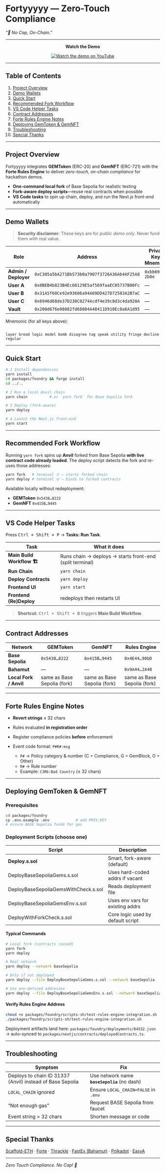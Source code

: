 
# Fortyyyyy — Zero-Touch Compliance  
*“🧢 No Cap, On-Chain.”*

---
<div align="center">
<b>Watch the Demo</b>

[![Watch the demo on YouTube](https://img.youtube.com/vi/mfs0m0gWBho/hqdefault.jpg)](https://www.youtube.com/watch?v=mfs0m0gWBho)

</div>


---

## Table of Contents
1. [Project Overview](#project-overview)  
2. [Demo Wallets](#demo-wallets)  
3. [Quick Start](#quick-start)  
4. [Recommended Fork Workflow](#recommended-fork-workflow)  
5. [VS Code Helper Tasks](#vs-code-helper-tasks)  
6. [Contract Addresses](#contract-addresses)  
7. [Forte Rules Engine Notes](#forte-rules-engine-notes)  
8. [Deploying GemToken & GemNFT](#deploying-gemtoken--gemnft)  
9. [Troubleshooting](#troubleshooting)  
10. [Special Thanks](#special-thanks)

---

## Project Overview
Fortyyyyy integrates **GEMToken** (ERC-20) and **GemNFT** (ERC-721) with the **Forte Rules Engine** to deliver *zero-touch, on-chain compliance* for hackathon demos.  
- **One-command local fork** of Base Sepolia for realistic testing  
- **Fork-aware deploy scripts**—reuse real contracts when possible  
- **VS Code tasks** to spin up chain, deploy, and run the Next.js front-end automatically  

---

## Demo Wallets
> **Security disclaimer:** These keys are for *public demo only*. Never fund them with real value.

| Role | Address | Private Key / Mnemonic |
| ---- | ------- | ---------------------- |
| **Admin / Deployer** | `0xC305a5bA271Bb573b0a7907f3726A36Ab4AF25A8` | `0xbb69…2b8e` |
| **User A** | `0x0BEB4b823B4Ec60129E5af569faaEC05737B80Fc` | — |
| **User B** | `0x31A5f60Ce92e93606a94A69DD427D72583A2B7aC` | — |
| **User C** | `0x6946d68de37D230C0274Acdf4e39c8d3c4da920A` | — |
| **Vault** | `0x200d676e08082fd68804A48411D910Ec8a6A1d95` | — |

Mnemonic (for all keys above):

```

layer bread logic model bomb disagree tag speak utility fringe decline regular

````

---

## Quick Start
```bash
# 1 Install dependencies
yarn install
cd packages/foundry && forge install
cd ../..

# 2 Run a local Anvil chain
yarn chain          # or `yarn fork` for Base Sepolia fork

# 3 Deploy (fork-aware)
yarn deploy

# 4 Launch the Next.js front-end
yarn start
````

---

## Recommended Fork Workflow

Running `yarn fork` spins up **Anvil** forked from Base Sepolia **with live contract code already loaded**.
The deploy script detects the fork and re-uses those addresses:

```bash
yarn fork   # terminal ① – starts forked chain
yarn deploy # terminal ② – binds to forked contracts
```

Available locally without redeployment:

* **GEMToken** `0x5438…8222`
* **GemNFT**   `0x415B…9445`

---

## VS Code Helper Tasks

Press <kbd>Ctrl + Shift + P</kbd> → **Tasks: Run Task**.

| Task                        | What it does                                             |
| --------------------------- | -------------------------------------------------------- |
| **Main Build Workflow 🏗️** | Runs chain → deploys → starts front-end (split terminal) |
| **Run Chain**               | `yarn chain`                                             |
| **Deploy Contracts**        | `yarn deploy`                                            |
| **Frontend UI**             | `yarn start`                                             |
| **Frontend (Re)Deploy**     | redeploys then restarts UI                               |

> **Shortcut:** <kbd>Ctrl + Shift + B</kbd> triggers **Main Build Workflow**.

---

## Contract Addresses

| Network                | GEMToken                    | GemNFT                      | Rules Engine                |
| ---------------------- | --------------------------- | --------------------------- | --------------------------- |
| **Base Sepolia**       | `0x5438…8222`               | `0x415B…9445`               | `0x4E44…90bD`               |
| **Bahamut**            | —                           | —                           | `0x9A44…2A48`               |
| **Local Fork / Anvil** | same as Base Sepolia (fork) | same as Base Sepolia (fork) | same as Base Sepolia (fork) |

---

## Forte Rules Engine Notes

* **Revert strings** ≤ 32 chars
* Rules evaluated **in registration order**
* Register compliance policies **before** enforcement
* Event code format: `P#R#:msg`

  * `P#` → Policy category & number (C = Compliance, G = GemBlock, O = Other)
  * `R#` → Rule number
  * Example: `C3R6:Bad Country` (≤ 32 chars)

---

## Deploying GemToken & GemNFT

### Prerequisites

```bash
cd packages/foundry
cp .env.example .env            # add PRIV_KEY
# ensure BASE Sepolia funds for gas
```

### Deployment Scripts (choose one)

| Script                               | Description                       |
| ------------------------------------ | --------------------------------- |
| **Deploy.s.sol**                     | Smart, fork-aware (default)       |
| DeployBaseSepoliaGems.s.sol          | Uses hard-coded addrs if vacant   |
| DeployBaseSepoliaGemsWithCheck.s.sol | Reads deployment file             |
| DeployBaseSepoliaGemsEnv.s.sol       | Uses env vars for existing addrs  |
| DeployWithForkCheck.s.sol            | Core logic used by default script |

#### Typical Commands

```bash
# Local fork (contracts reused)
yarn fork
yarn deploy

# Real network
yarn deploy --network baseSepolia

# Only if not deployed
yarn deploy --file DeployBaseSepoliaGems.s.sol --network baseSepolia

# Use env-defined addresses
yarn deploy --file DeployBaseSepoliaGemsEnv.s.sol --network baseSepolia
```

#### Verify Rules Engine Address

```bash
chmod +x packages/foundry/scripts-sh/test-rules-engine-integration.sh
./packages/foundry/scripts-sh/test-rules-engine-integration.sh
```

Deployment artifacts land here:
`packages/foundry/deployments/84532.json` → auto-synced to `packages/nextjs/contracts/deployedContracts.ts`.

---

## Troubleshooting

| Symptom                                                   | Fix                                          |
| --------------------------------------------------------- | -------------------------------------------- |
| Deploys to chain ID 31337 (Anvil) instead of Base Sepolia | Use network name **`baseSepolia`** (no dash) |
| `LOCAL_CHAIN` ignored                                     | Ensure `LOCAL_CHAIN=FALSE` in `.env`         |
| “Not enough gas”                                          | Request BASE Sepolia from faucet             |
| Event string > 32 chars                                   | Shorten message or code                      |

---

## Special Thanks

[Scaffold-ETH](https://scaffoldeth.io) · [Forte](https://forte.io) · [Thrackle](https://www.thrackle.io) · [FastEx (Bahamut)](https://bahamut.io) · [Polkadot](https://polkadot.com) · [EasyA](https://www.easya.io)

---

*Zero Touch Compliance. No Cap! 🧢* 

